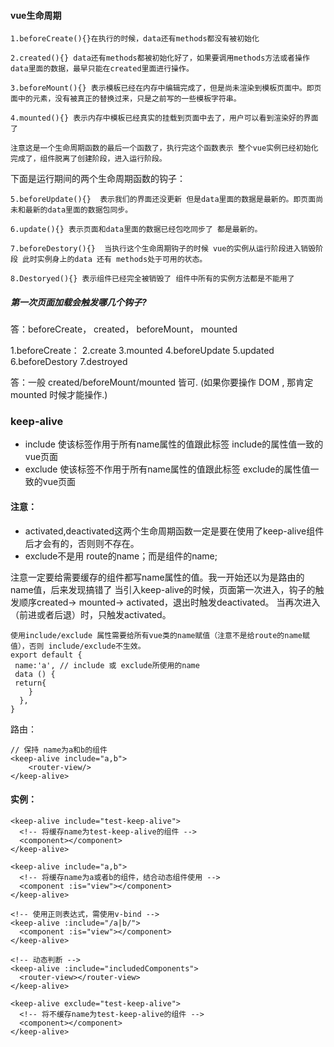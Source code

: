 #### vue生命周期
```
1.beforeCreate(){}在执行的时候，data还有methods都没有被初始化

2.created(){} data还有methods都被初始化好了，如果要调用methods方法或者操作data里面的数据，最早只能在created里面进行操作。

3.beforeMount(){} 表示模板已经在内存中编辑完成了，但是尚未渲染到模板页面中。即页面中的元素，没有被真正的替换过来，只是之前写的一些模板字符串。

4.mounted(){} 表示内存中模板已经真实的挂载到页面中去了，用户可以看到渲染好的界面了

注意这是一个生命周期函数的最后一个函数了，执行完这个函数表示 整个vue实例已经初始化完成了，组件脱离了创建阶段，进入运行阶段。
```

下面是运行期间的两个生命周期函数的钩子：
```
5.beforeUpdate(){}  表示我们的界面还没更新 但是data里面的数据是最新的。即页面尚未和最新的data里面的数据包同步。

6.update(){} 表示页面和data里面的数据已经包吃同步了 都是最新的。

7.beforeDestory(){}  当执行这个生命周期钩子的时候 vue的实例从运行阶段进入销毁阶段 此时实例身上的data 还有 methods处于可用的状态。

8.Destoryed(){} 表示组件已经完全被销毁了 组件中所有的实例方法都是不能用了
```
##### 第一次页面加载会触发哪几个钩子?
答：beforeCreate， created， beforeMount， mounted

1.beforeCreate：
2.create
3.mounted
4.beforeUpdate
5.updated
6.beforeDestory
7.destroyed

答：一般 created/beforeMount/mounted 皆可.
(如果你要操作 DOM , 那肯定 mounted 时候才能操作.)


### keep-alive
- include 使该标签作用于所有name属性的值跟此标签 include的属性值一致的vue页面
- exclude 使该标签不作用于所有name属性的值跟此标签 exclude的属性值一致的vue页面


#### 注意：
- activated,deactivated这两个生命周期函数一定是要在使用了keep-alive组件后才会有的，否则则不存在。
- exclude不是用 route的name；而是组件的name;

注意一定要给需要缓存的组件都写name属性的值。我一开始还以为是路由的name值，后来发现搞错了
当引入keep-alive的时候，页面第一次进入，钩子的触发顺序created-> mounted-> activated，退出时触发deactivated。
当再次进入（前进或者后退）时，只触发activated。
```
使用include/exclude 属性需要给所有vue类的name赋值（注意不是给route的name赋值），否则 include/exclude不生效。
export default {
 name:'a', // include 或 exclude所使用的name
 data () {
 return{
    }
  },
}
```

路由：
```
// 保持 name为a和b的组件
<keep-alive include="a,b">
    <router-view/>
</keep-alive>
```
#### 实例：
```
<keep-alive include="test-keep-alive">
  <!-- 将缓存name为test-keep-alive的组件 -->
  <component></component>
</keep-alive>
 
<keep-alive include="a,b">
  <!-- 将缓存name为a或者b的组件，结合动态组件使用 -->
  <component :is="view"></component>
</keep-alive>
 
<!-- 使用正则表达式，需使用v-bind -->
<keep-alive :include="/a|b/">
  <component :is="view"></component>
</keep-alive>
 
<!-- 动态判断 -->
<keep-alive :include="includedComponents">
  <router-view></router-view>
</keep-alive>
 
<keep-alive exclude="test-keep-alive">
  <!-- 将不缓存name为test-keep-alive的组件 -->
  <component></component>
</keep-alive>
```

